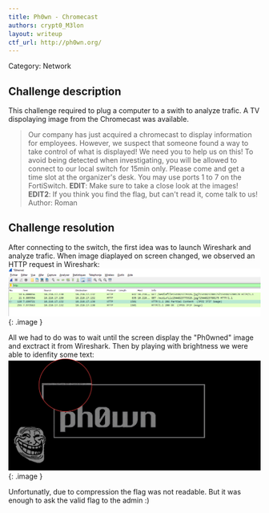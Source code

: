 ```yaml
---
title: Ph0wn - Chromecast
authors: crypt0_M3lon
layout: writeup
ctf_url: http://ph0wn.org/
---
```

Category: Network

## Challenge description
This challenge required to plug a computer to a swith to analyze trafic. A TV dispolaying image from the Chromecast was available.

> Our company has just acquired a chromecast to display information for employees. However, we suspect that someone found a way to take control of what is displayed! We need you to help us on this! To avoid being detected when investigating, you will be allowed to connect to our local switch for 15min only. Please come and get a time slot at the organizer's desk. You may use ports 1 to 7 on the FortiSwitch. 
> **EDIT**: Make sure to take a close look at the images! 
> **EDIT2**: If you think you find the flag, but can't read it, come talk to us! Author: Roman

## Challenge resolution
After connecting to the switch, the first idea was to launch Wireshark and analyze trafic. When image diaplayed on screen changed, we observed an HTTP request in Wireshark:
![](/assets/ph0wn-chromecast-wireshark.png){: .image }

All we had to do was to wait until the screen display the "Ph0wned" image and exctract it from Wireshark. Then by playing with brightness we were able to idenfity some text:
![](/assets/ph0wn-chromecast-flag.png){: .image }

Unfortunatly, due to compression the flag was not readable. But it was enough to ask the valid flag to the admin :)
